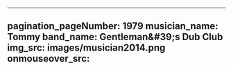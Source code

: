 ------
pagination_pageNumber: 1979
musician_name: Tommy
band_name: Gentleman&amp;#39;s Dub Club
img_src: images/musician2014.png
onmouseover_src: 
------